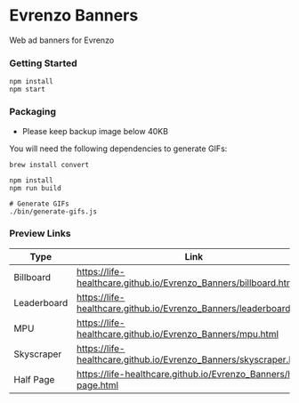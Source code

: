 # Evrenzo Banners

Web ad banners for Evrenzo

### Getting Started

```shell
npm install
npm start
```

### Packaging

* Please keep backup image below 40KB

You will need the following dependencies to generate GIFs:

```shell
brew install convert
```

```shell
npm install
npm run build

# Generate GIFs
./bin/generate-gifs.js
```

### Preview Links

| Type        | Link                                                               |
|-------------|--------------------------------------------------------------------|
| Billboard   | https://life-healthcare.github.io/Evrenzo_Banners/billboard.html   |
| Leaderboard | https://life-healthcare.github.io/Evrenzo_Banners/leaderboard.html |
| MPU         | https://life-healthcare.github.io/Evrenzo_Banners/mpu.html         |
| Skyscraper  | https://life-healthcare.github.io/Evrenzo_Banners/skyscraper.html  |
| Half Page   | https://life-healthcare.github.io/Evrenzo_Banners/half-page.html   |
